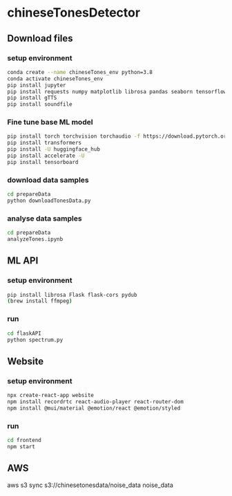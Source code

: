 # chineseTonesDetector

## Download files

### setup environment
```sh
conda create --name chineseTones_env python=3.8
conda activate chineseTones_env
pip install jupyter 
pip install requests numpy matplotlib librosa pandas seaborn tensorflow boto3
pip install gTTS
pip install soundfile
```

### Fine tune base ML model
```sh
pip install torch torchvision torchaudio -f https://download.pytorch.org/whl/nightly/cpu/torch_nightly.html
pip install transformers
pip install -U huggingface_hub
pip install accelerate -U
pip install tensorboard
```

### download data samples
```sh
cd prepareData
python downloadTonesData.py
```

### analyse data samples
```sh
cd prepareData
analyzeTones.ipynb
```

## ML API

### setup environment
```sh
pip install librosa Flask flask-cors pydub
(brew install ffmpeg)
```

### run
```sh
cd flaskAPI
python spectrum.py
```

## Website

### setup environment
```sh
npx create-react-app website
npm install recordrtc react-audio-player react-router-dom
npm install @mui/material @emotion/react @emotion/styled
```

### run
```sh
cd frontend
npm start
```


## AWS
aws s3 sync s3://chinesetonesdata/noise_data noise_data



